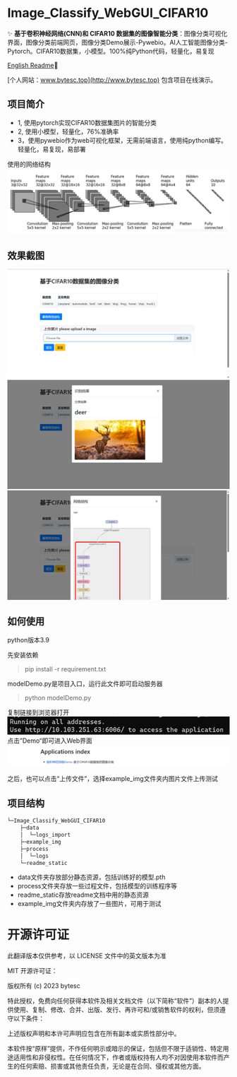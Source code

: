 # Image_Classify_WebGUI_CIFAR10

✨ **基于卷积神经网络(CNN)和 CIFAR10 数据集的图像智能分类**：图像分类可视化界面，图像分类前端网页，图像分类Demo展示-Pywebio。AI人工智能图像分类-Pytorch。CIFAR10数据集，小模型。100%纯Python代码，轻量化，易复现 

[English Readme](./README.en.md)🚩

[个人网站：www.bytesc.top](http://www.bytesc.top) 包含项目在线演示。

## 项目简介
* 1, 使用pytorch实现CIFAR10数据集图片的智能分类
* 2, 使用小模型，轻量化，76%准确率
* 3，使用pywebio作为web可视化框架，无需前端语言，使用纯python编写。轻量化，易复现，易部署

使用的网络结构
![image](./readme_static/readme_img/net.png)

## 效果截图
![image](./readme_static/readme_img/1.png)
![image](./readme_static/readme_img/2.png)
![image](./readme_static/readme_img/3.png)

## 如何使用
python版本3.9

先安装依赖
> pip install -r requirement.txt

modelDemo.py是项目入口，运行此文件即可启动服务器
> python modelDemo.py

复制链接到浏览器打开
![image](./readme_static/readme_img/p1.png) 
点击”Demo“即可进入Web界面
![image](./readme_static/readme_img/p2.png)

之后，也可以点击“上传文件”，选择example_img文件夹内图片文件上传测试

## 项目结构
```
└─Image_Classify_WebGUI_CIFAR10
    ├─data
    │  └─logs_import 
    ├─example_img
    ├─process
    │  └─logs
    └─readme_static
```
* data文件夹存放部分静态资源，包括训练好的模型.pth
* process文件夹存放一些过程文件，包括模型的训练程序等
* readme_static存放readme文档中用的静态资源
* example_img文件夹内存放了一些图片，可用于测试

# 开源许可证

此翻译版本仅供参考，以 LICENSE 文件中的英文版本为准

MIT 开源许可证：

版权所有 (c) 2023 bytesc

特此授权，免费向任何获得本软件及相关文档文件（以下简称“软件”）副本的人提供使用、复制、修改、合并、出版、发行、再许可和/或销售软件的权利，但须遵守以下条件：

上述版权声明和本许可声明应包含在所有副本或实质性部分中。

本软件按“原样”提供，不作任何明示或暗示的保证，包括但不限于适销性、特定用途适用性和非侵权性。在任何情况下，作者或版权持有人均不对因使用本软件而产生的任何索赔、损害或其他责任负责，无论是在合同、侵权或其他方面。

